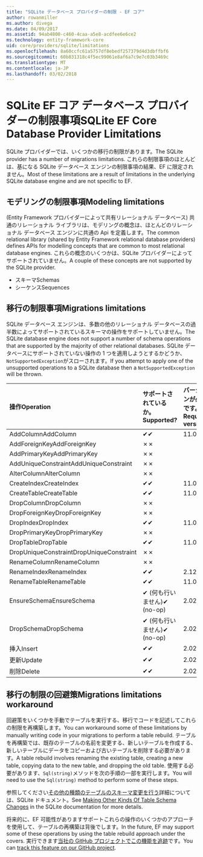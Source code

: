 ```yaml
---
title: "SQLite データベース プロバイダーの制限 - EF コア"
author: rowanmiller
ms.author: divega
ms.date: 04/09/2017
ms.assetid: 94ab4800-c460-4caa-a5e8-acdfee6e6ce2
ms.technology: entity-framework-core
uid: core/providers/sqlite/limitations
ms.openlocfilehash: 8a60ccfc61a5757df8ebedf257379d4d3dbffbf6
ms.sourcegitcommit: 60b831318c4f5ec99061e8af6a7c9e7c03b3469c
ms.translationtype: MT
ms.contentlocale: ja-JP
ms.lasthandoff: 03/02/2018
---
```

# <a name="sqlite-ef-core-database-provider-limitations"></a><span data-ttu-id="4b253-102">SQLite EF コア データベース プロバイダーの制限事項</span><span class="sxs-lookup"><span data-stu-id="4b253-102">SQLite EF Core Database Provider Limitations</span></span>

<span data-ttu-id="4b253-103">SQLite プロバイダーでは、いくつかの移行の制限があります。</span><span class="sxs-lookup"><span data-stu-id="4b253-103">The SQLite provider has a number of migrations limitations.</span></span> <span data-ttu-id="4b253-104">これらの制限事項のほとんどは、基になる SQLite データベース エンジンの制限事項の結果、EF に限定されません。</span><span class="sxs-lookup"><span data-stu-id="4b253-104">Most of these limitations are a result of limitations in the underlying SQLite database engine and are not specific to EF.</span></span>

## <a name="modeling-limitations"></a><span data-ttu-id="4b253-105">モデリングの制限事項</span><span class="sxs-lookup"><span data-stu-id="4b253-105">Modeling limitations</span></span>

<span data-ttu-id="4b253-106">(Entity Framework プロバイダーによって共有リレーショナル データベース) 共通のリレーショナル ライブラリは、モデリングの概念は、ほとんどのリレーショナル データベース エンジンに共通の Api を定義します。</span><span class="sxs-lookup"><span data-stu-id="4b253-106">The common relational library (shared by Entity Framework relational database providers) defines APIs for modelling concepts that are common to most relational database engines.</span></span> <span data-ttu-id="4b253-107">これらの概念のいくつかは、SQLite プロバイダーによってサポートされていません。</span><span class="sxs-lookup"><span data-stu-id="4b253-107">A couple of these concepts are not supported by the SQLite provider.</span></span>

* <span data-ttu-id="4b253-108">スキーマ</span><span class="sxs-lookup"><span data-stu-id="4b253-108">Schemas</span></span>
* <span data-ttu-id="4b253-109">シーケンス</span><span class="sxs-lookup"><span data-stu-id="4b253-109">Sequences</span></span>

## <a name="migrations-limitations"></a><span data-ttu-id="4b253-110">移行の制限事項</span><span class="sxs-lookup"><span data-stu-id="4b253-110">Migrations limitations</span></span>

<span data-ttu-id="4b253-111">SQLite データベース エンジンは、多数の他のリレーショナル データベースの過半数によってサポートされているスキーマの操作をサポートしていません。</span><span class="sxs-lookup"><span data-stu-id="4b253-111">The SQLite database engine does not support a number of schema operations that are supported by the majority of other relational databases.</span></span> <span data-ttu-id="4b253-112">SQLite データベースにサポートされていない操作の 1 つを適用しようとするかどうか、`NotSupportedException`がスローされます。</span><span class="sxs-lookup"><span data-stu-id="4b253-112">If you attempt to apply one of the unsupported operations to a SQLite database then a `NotSupportedException` will be thrown.</span></span>

| <span data-ttu-id="4b253-113">操作</span><span class="sxs-lookup"><span data-stu-id="4b253-113">Operation</span></span>            | <span data-ttu-id="4b253-114">サポートされているか。</span><span class="sxs-lookup"><span data-stu-id="4b253-114">Supported?</span></span> | <span data-ttu-id="4b253-115">バージョンが必要です。</span><span class="sxs-lookup"><span data-stu-id="4b253-115">Requires version</span></span> |
|:---------------------|:-----------|:-----------------|
| <span data-ttu-id="4b253-116">AddColumn</span><span class="sxs-lookup"><span data-stu-id="4b253-116">AddColumn</span></span>            | <span data-ttu-id="4b253-117">✔</span><span class="sxs-lookup"><span data-stu-id="4b253-117">✔</span></span>          | <span data-ttu-id="4b253-118">1</span><span class="sxs-lookup"><span data-stu-id="4b253-118">1.0</span></span>              |
| <span data-ttu-id="4b253-119">AddForeignKey</span><span class="sxs-lookup"><span data-stu-id="4b253-119">AddForeignKey</span></span>        | <span data-ttu-id="4b253-120">✗</span><span class="sxs-lookup"><span data-stu-id="4b253-120">✗</span></span>          |                  |
| <span data-ttu-id="4b253-121">AddPrimaryKey</span><span class="sxs-lookup"><span data-stu-id="4b253-121">AddPrimaryKey</span></span>        | <span data-ttu-id="4b253-122">✗</span><span class="sxs-lookup"><span data-stu-id="4b253-122">✗</span></span>          |                  |
| <span data-ttu-id="4b253-123">AddUniqueConstraint</span><span class="sxs-lookup"><span data-stu-id="4b253-123">AddUniqueConstraint</span></span>  | <span data-ttu-id="4b253-124">✗</span><span class="sxs-lookup"><span data-stu-id="4b253-124">✗</span></span>          |                  |
| <span data-ttu-id="4b253-125">AlterColumn</span><span class="sxs-lookup"><span data-stu-id="4b253-125">AlterColumn</span></span>          | <span data-ttu-id="4b253-126">✗</span><span class="sxs-lookup"><span data-stu-id="4b253-126">✗</span></span>          |                  |
| <span data-ttu-id="4b253-127">CreateIndex</span><span class="sxs-lookup"><span data-stu-id="4b253-127">CreateIndex</span></span>          | <span data-ttu-id="4b253-128">✔</span><span class="sxs-lookup"><span data-stu-id="4b253-128">✔</span></span>          | <span data-ttu-id="4b253-129">1</span><span class="sxs-lookup"><span data-stu-id="4b253-129">1.0</span></span>              |
| <span data-ttu-id="4b253-130">CreateTable</span><span class="sxs-lookup"><span data-stu-id="4b253-130">CreateTable</span></span>          | <span data-ttu-id="4b253-131">✔</span><span class="sxs-lookup"><span data-stu-id="4b253-131">✔</span></span>          | <span data-ttu-id="4b253-132">1</span><span class="sxs-lookup"><span data-stu-id="4b253-132">1.0</span></span>              |
| <span data-ttu-id="4b253-133">DropColumn</span><span class="sxs-lookup"><span data-stu-id="4b253-133">DropColumn</span></span>           | <span data-ttu-id="4b253-134">✗</span><span class="sxs-lookup"><span data-stu-id="4b253-134">✗</span></span>          |                  |
| <span data-ttu-id="4b253-135">DropForeignKey</span><span class="sxs-lookup"><span data-stu-id="4b253-135">DropForeignKey</span></span>       | <span data-ttu-id="4b253-136">✗</span><span class="sxs-lookup"><span data-stu-id="4b253-136">✗</span></span>          |                  |
| <span data-ttu-id="4b253-137">DropIndex</span><span class="sxs-lookup"><span data-stu-id="4b253-137">DropIndex</span></span>            | <span data-ttu-id="4b253-138">✔</span><span class="sxs-lookup"><span data-stu-id="4b253-138">✔</span></span>          | <span data-ttu-id="4b253-139">1</span><span class="sxs-lookup"><span data-stu-id="4b253-139">1.0</span></span>              |
| <span data-ttu-id="4b253-140">DropPrimaryKey</span><span class="sxs-lookup"><span data-stu-id="4b253-140">DropPrimaryKey</span></span>       | <span data-ttu-id="4b253-141">✗</span><span class="sxs-lookup"><span data-stu-id="4b253-141">✗</span></span>          |                  |
| <span data-ttu-id="4b253-142">DropTable</span><span class="sxs-lookup"><span data-stu-id="4b253-142">DropTable</span></span>            | <span data-ttu-id="4b253-143">✔</span><span class="sxs-lookup"><span data-stu-id="4b253-143">✔</span></span>          | <span data-ttu-id="4b253-144">1</span><span class="sxs-lookup"><span data-stu-id="4b253-144">1.0</span></span>              |
| <span data-ttu-id="4b253-145">DropUniqueConstraint</span><span class="sxs-lookup"><span data-stu-id="4b253-145">DropUniqueConstraint</span></span> | <span data-ttu-id="4b253-146">✗</span><span class="sxs-lookup"><span data-stu-id="4b253-146">✗</span></span>          |                  |
| <span data-ttu-id="4b253-147">RenameColumn</span><span class="sxs-lookup"><span data-stu-id="4b253-147">RenameColumn</span></span>         | <span data-ttu-id="4b253-148">✗</span><span class="sxs-lookup"><span data-stu-id="4b253-148">✗</span></span>          |                  |
| <span data-ttu-id="4b253-149">RenameIndex</span><span class="sxs-lookup"><span data-stu-id="4b253-149">RenameIndex</span></span>          | <span data-ttu-id="4b253-150">✔</span><span class="sxs-lookup"><span data-stu-id="4b253-150">✔</span></span>          | <span data-ttu-id="4b253-151">2.1</span><span class="sxs-lookup"><span data-stu-id="4b253-151">2.1</span></span>              |
| <span data-ttu-id="4b253-152">RenameTable</span><span class="sxs-lookup"><span data-stu-id="4b253-152">RenameTable</span></span>          | <span data-ttu-id="4b253-153">✔</span><span class="sxs-lookup"><span data-stu-id="4b253-153">✔</span></span>          | <span data-ttu-id="4b253-154">1</span><span class="sxs-lookup"><span data-stu-id="4b253-154">1.0</span></span>              |
| <span data-ttu-id="4b253-155">EnsureSchema</span><span class="sxs-lookup"><span data-stu-id="4b253-155">EnsureSchema</span></span>         | <span data-ttu-id="4b253-156">✔ (何も行いません)</span><span class="sxs-lookup"><span data-stu-id="4b253-156">✔ (no-op)</span></span>  | <span data-ttu-id="4b253-157">2.0</span><span class="sxs-lookup"><span data-stu-id="4b253-157">2.0</span></span>              |
| <span data-ttu-id="4b253-158">DropSchema</span><span class="sxs-lookup"><span data-stu-id="4b253-158">DropSchema</span></span>           | <span data-ttu-id="4b253-159">✔ (何も行いません)</span><span class="sxs-lookup"><span data-stu-id="4b253-159">✔ (no-op)</span></span>  | <span data-ttu-id="4b253-160">2.0</span><span class="sxs-lookup"><span data-stu-id="4b253-160">2.0</span></span>              |
| <span data-ttu-id="4b253-161">挿入</span><span class="sxs-lookup"><span data-stu-id="4b253-161">Insert</span></span>               | <span data-ttu-id="4b253-162">✔</span><span class="sxs-lookup"><span data-stu-id="4b253-162">✔</span></span>          | <span data-ttu-id="4b253-163">2.0</span><span class="sxs-lookup"><span data-stu-id="4b253-163">2.0</span></span>              |
| <span data-ttu-id="4b253-164">更新</span><span class="sxs-lookup"><span data-stu-id="4b253-164">Update</span></span>               | <span data-ttu-id="4b253-165">✔</span><span class="sxs-lookup"><span data-stu-id="4b253-165">✔</span></span>          | <span data-ttu-id="4b253-166">2.0</span><span class="sxs-lookup"><span data-stu-id="4b253-166">2.0</span></span>              |
| <span data-ttu-id="4b253-167">削除</span><span class="sxs-lookup"><span data-stu-id="4b253-167">Delete</span></span>               | <span data-ttu-id="4b253-168">✔</span><span class="sxs-lookup"><span data-stu-id="4b253-168">✔</span></span>          | <span data-ttu-id="4b253-169">2.0</span><span class="sxs-lookup"><span data-stu-id="4b253-169">2.0</span></span>              |

## <a name="migrations-limitations-workaround"></a><span data-ttu-id="4b253-170">移行の制限の回避策</span><span class="sxs-lookup"><span data-stu-id="4b253-170">Migrations limitations workaround</span></span>

<span data-ttu-id="4b253-171">回避策をいくつかを手動でテーブルを実行する、移行でコードを記述してこれらの制限を再構築します。</span><span class="sxs-lookup"><span data-stu-id="4b253-171">You can workaround some of these limitations by manually writing code in your migrations to perform a table rebuild.</span></span> <span data-ttu-id="4b253-172">テーブルを再構築では、既存のテーブルの名前を変更する、新しいテーブルを作成する、新しいテーブルにデータをコピーおよび古いテーブルを削除する必要があります。</span><span class="sxs-lookup"><span data-stu-id="4b253-172">A table rebuild involves renaming the existing table, creating a new table, copying data to the new table, and dropping the old table.</span></span> <span data-ttu-id="4b253-173">使用する必要があります、`Sql(string)`メソッドを次の手順の一部を実行します。</span><span class="sxs-lookup"><span data-stu-id="4b253-173">You will need to use the `Sql(string)` method to perform some of these steps.</span></span>

<span data-ttu-id="4b253-174">参照してください[その他の種類のテーブルのスキーマ変更を行う](http://sqlite.org/lang_altertable.html#otheralter)詳細については、SQLite ドキュメント。</span><span class="sxs-lookup"><span data-stu-id="4b253-174">See [Making Other Kinds Of Table Schema Changes](http://sqlite.org/lang_altertable.html#otheralter) in the SQLite documentation for more details.</span></span>

<span data-ttu-id="4b253-175">将来的に、EF 可能性がありますサポートこれらの操作のいくつかのアプローチを使用して、テーブルの再構築は背後でします。</span><span class="sxs-lookup"><span data-stu-id="4b253-175">In the future, EF may support some of these operations by using the table rebuild approach under the covers.</span></span> <span data-ttu-id="4b253-176">実行できます[当社の GitHub プロジェクトでこの機能を追跡](https://github.com/aspnet/EntityFrameworkCore/issues/329)です。</span><span class="sxs-lookup"><span data-stu-id="4b253-176">You can [track this feature on our GitHub project](https://github.com/aspnet/EntityFrameworkCore/issues/329).</span></span>
